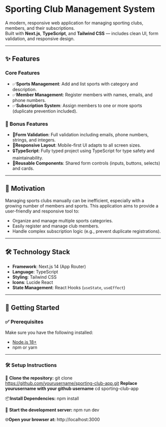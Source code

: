 # Sporting Club Management System

A modern, responsive web application for managing sporting clubs, members, and their subscriptions.  
Built with **Next.js**, **TypeScript**, and **Tailwind CSS** — includes clean UI, form validation, and responsive design.

---

## ✨ Features

### Core Features
- ✅**Sports Management**: Add and list sports with category and description.
- ✅**Member Management**: Register members with names, emails, and phone numbers.
- ✅**Subscription System**: Assign members to one or more sports (duplicate prevention included).

### 🌟 Bonus Features
- 🎯**Form Validation**: Full validation including emails, phone numbers, strings, and integers.
- 📱**Responsive Layout**: Mobile-first UI adapts to all screen sizes.
- 🔒**TypeScript**: Fully typed project using TypeScript for type safety and maintainability.
- 🧩**Reusable Components**: Shared form controls (inputs, buttons, selects) and cards.

---


## 🎯 Motivation

Managing sports clubs manually can be inefficient, especially with a growing number of members and sports. This application aims to provide a user-friendly and responsive tool to:

- Organize and manage multiple sports categories.
- Easily register and manage club members.
- Handle complex subscription logic (e.g., prevent duplicate registrations).

---

## 🛠 Technology Stack

- **Framework**: Next.js 14 (App Router)
- **Language**: TypeScript
- **Styling**: Tailwind CSS
- **Icons**: Lucide React
- **State Management**: React Hooks (`useState`, `useEffect`)

---
## 🚀 Getting Started

### ✅ Prerequisites

Make sure you have the following installed:

- [Node.js 18+](https://nodejs.org/)
- npm or yarn

---
### 🛠️ **Setup Instructions**
🧾 **Clone the repository:**
 git clone https://github.com/yourusername/sporting-club-app.git **Replace yourusername with your github username**
 cd sporting-club-app

📦**Install Dependencies:**
 npm install

🚀 **Start the development server:**
 npm run dev

🌐**Open your browser at:**
 http://localhost:3000














